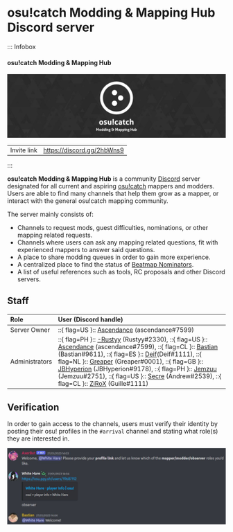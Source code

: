 # osu!catch Modding & Mapping Hub Discord server

::: Infobox

<!-- lint ignore heading-increment -->

#### osu!catch Modding & Mapping Hub

![Server banner](img/banner.jpg "osu!catch Modding & Mapping Hub server banner, designed by Greaper")

|  |  |
| :-- | :-- |
| Invite link | <https://discord.gg/2hbWns9> |

:::

**osu!catch Modding & Mapping Hub** is a community [Discord](https://discord.com) server designated for all current and aspiring [osu!catch](/wiki/Game_mode/osu!catch) mappers and modders. Users are able to find many channels that help them grow as a mapper, or interact with the general osu!catch mapping community.

The server mainly consists of:

- Channels to request mods, guest difficulties, nominations, or other mapping related requests.
- Channels where users can ask any mapping related questions, fit with experienced mappers to answer said questions.
- A place to share modding queues in order to gain more experience.
- A centralized place to find the status of [Beatmap Nominators](/wiki/People/The_Team/Beatmap_Nominators).
- A list of useful references such as tools, RC proposals and other Discord servers.

## Staff

| Role | User (Discord handle) |
| :-- | :-- |
| Server Owner | ::{ flag=US }:: [Ascendance](https://osu.ppy.sh/users/2931883) (ascendance#7599) |
| Administrators | ::{ flag=PH }:: [-Rustyy](https://osu.ppy.sh/users/16355636) (Rustyy#2330), ::{ flag=US }:: [Ascendance](https://osu.ppy.sh/users/2931883) (ascendance#7599), ::{ flag=CL }:: [Bastian](https://osu.ppy.sh/users/6345176) (Bastian#9611), ::{ flag=ES }:: [Deif](https://osu.ppy.sh/users/318565)(Deif#1111), ::{ flag=NL }:: [Greaper](https://osu.ppy.sh/users/2369776) (Greaper#0001), ::{ flag=GB }:: [JBHyperion](https://osu.ppy.sh/users/4879508) (JBHyperion#9178), ::{ flag=PH }:: [Jemzuu](https://osu.ppy.sh/users/7890134) (Jemzuu#2751), ::{ flag=US }:: [Secre](https://osu.ppy.sh/users/2306637) (Andrew#2539), ::{ flag=CL }:: [ZiRoX](https://osu.ppy.sh/users/200768) (Guille#1111) |

## Verification

In order to gain access to the channels, users must verify their identity by posting their osu! profiles in the `#arrival` channel and stating what role(s) they are interested in.

![Authentication process](img/auth.jpg?1 "When joining the server, users will post their osu! profile and ask for a certain role, and an administrator will edit their profiles accordingly")
